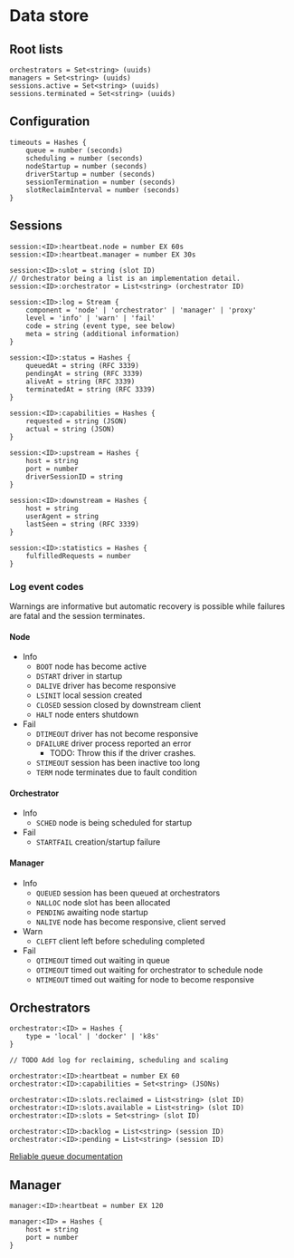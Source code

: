 # Data store

## Root lists
```
orchestrators = Set<string> (uuids)
managers = Set<string> (uuids)
sessions.active = Set<string> (uuids)
sessions.terminated = Set<string> (uuids)
```

## Configuration
```
timeouts = Hashes {
	queue = number (seconds)
	scheduling = number (seconds)
	nodeStartup = number (seconds)
	driverStartup = number (seconds)
	sessionTermination = number (seconds)
	slotReclaimInterval = number (seconds)
}
```

## Sessions
```
session:<ID>:heartbeat.node = number EX 60s
session:<ID>:heartbeat.manager = number EX 30s

session:<ID>:slot = string (slot ID)
// Orchestrator being a list is an implementation detail.
session:<ID>:orchestrator = List<string> (orchestrator ID)

session:<ID>:log = Stream {
	component = 'node' | 'orchestrator' | 'manager' | 'proxy'
	level = 'info' | 'warn' | 'fail'
	code = string (event type, see below)
	meta = string (additional information)
}

session:<ID>:status = Hashes {
	queuedAt = string (RFC 3339)
	pendingAt = string (RFC 3339)
	aliveAt = string (RFC 3339)
	terminatedAt = string (RFC 3339)
}

session:<ID>:capabilities = Hashes {
	requested = string (JSON)
	actual = string (JSON)
}

session:<ID>:upstream = Hashes {
	host = string
	port = number
	driverSessionID = string
}

session:<ID>:downstream = Hashes {
	host = string
	userAgent = string
	lastSeen = string (RFC 3339)
}

session:<ID>:statistics = Hashes {
	fulfilledRequests = number
}
```

### Log event codes
Warnings are informative but automatic recovery is possible while failures are fatal and the session terminates.

#### Node
- Info
	- `BOOT` node has become active
	- `DSTART` driver in startup
	- `DALIVE` driver has become responsive
	- `LSINIT` local session created
	- `CLOSED` session closed by downstream client
	- `HALT` node enters shutdown
- Fail
	- `DTIMEOUT` driver has not become responsive
	- `DFAILURE` driver process reported an error
		- TODO: Throw this if the driver crashes.
	- `STIMEOUT` session has been inactive too long
	- `TERM` node terminates due to fault condition

#### Orchestrator
- Info
	- `SCHED` node is being scheduled for startup
- Fail
	- `STARTFAIL` creation/startup failure

#### Manager
- Info
	- `QUEUED` session has been queued at orchestrators
	- `NALLOC` node slot has been allocated
	- `PENDING` awaiting node startup
	- `NALIVE` node has become responsive, client served
- Warn
	- `CLEFT` client left before scheduling completed
- Fail
	- `QTIMEOUT` timed out waiting in queue
	- `OTIMEOUT` timed out waiting for orchestrator to schedule node
	- `NTIMEOUT` timed out waiting for node to become responsive

## Orchestrators
```
orchestrator:<ID> = Hashes {
	type = 'local' | 'docker' | 'k8s'
}

// TODO Add log for reclaiming, scheduling and scaling

orchestrator:<ID>:heartbeat = number EX 60
orchestrator:<ID>:capabilities = Set<string> (JSONs)

orchestrator:<ID>:slots.reclaimed = List<string> (slot ID)
orchestrator:<ID>:slots.available = List<string> (slot ID)
orchestrator:<ID>:slots = Set<string> (slot ID)

orchestrator:<ID>:backlog = List<string> (session ID)
orchestrator:<ID>:pending = List<string> (session ID)
```

[Reliable queue documentation](https://redis.io/commands/rpoplpush#pattern-reliable-queue)

## Manager
```
manager:<ID>:heartbeat = number EX 120

manager:<ID> = Hashes {
	host = string
	port = number
}
```